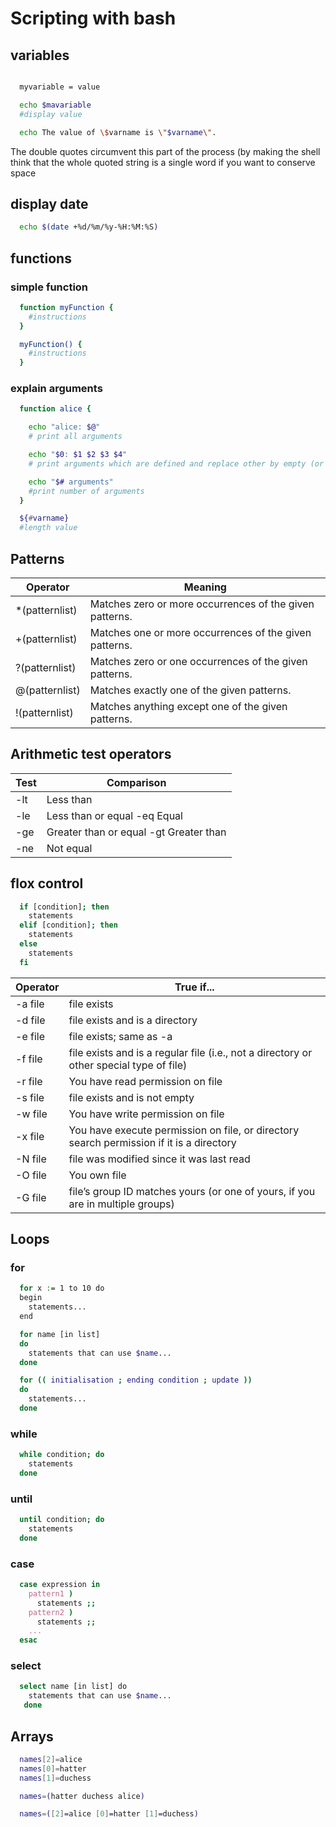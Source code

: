 # Scripting with bash

## variables

```bash

  myvariable = value

  echo $mavariable
  #display value

  echo The value of \$varname is \"$varname\".
```

The double quotes circumvent this part of the process (by making the shell think that the whole quoted string is a single word if you want to conserve space

## display date

```bash
  echo $(date +%d/%m/%y-%H:%M:%S)
```

## functions

### simple function

```bash
  function myFunction {
    #instructions
  }

  myFunction() {
    #instructions
  }
```

### explain arguments

```bash
  function alice {

    echo "alice: $@"
    # print all arguments

    echo "$0: $1 $2 $3 $4"
    # print arguments which are defined and replace other by empty (or null) strings

    echo "$# arguments"
    #print number of arguments
  }
```

```bash
  ${#varname}
  #length value
```

## Patterns

|     Operator    |                        Meaning                          |
| --------------- | ------------------------------------------------------- |
| *(patternlist)  |  Matches zero or more occurrences of the given patterns.|
| +(patternlist)  |  Matches one or more occurrences  of the given patterns.|
| ?(patternlist)  |  Matches zero or one occurrences of the given patterns. |
| @(patternlist)  |  Matches exactly one of the given patterns.             |
| !(patternlist)  |  Matches anything except one of the given patterns.     |

## Arithmetic test operators

| Test  |               Comparison                |
| ----- | --------------------------------------- |
| -lt   | Less than                               |
| -le   | Less than or equal -eq Equal            |
| -ge   | Greater than or equal -gt Greater than  |
| -ne   | Not equal                               |

## flox control

```bash
  if [condition]; then
    statements
  elif [condition]; then
    statements
  else
    statements
  fi
```

| Operator|                                       True if...                                            |
| ------- | ------------------------------------------------------------------------------------------- |
| -a file |   file exists                                                                               |
| -d file |   file exists and is a directory                                                            |
| -e file |   file exists; same as -a                                                                   |
| -f file |   file exists and is a regular file (i.e., not a directory or other special type of file)   |
| -r file |   You have read permission on file                                                          |
| -s file |   file exists and is not empty                                                              |
| -w file |   You have write permission on file                                                         |
| -x file |   You have execute permission on file, or directory search permission if it is a directory  |
| -N file |   file was modified since it was last read                                                  |
| -O file |   You own file                                                                              |
| -G file |   file’s group ID matches yours (or one of yours, if you are in multiple groups)            |

## Loops

### for

```bash
  for x := 1 to 10 do
  begin
    statements...
  end

  for name [in list]
  do
    statements that can use $name...
  done

  for (( initialisation ; ending condition ; update ))
  do
    statements...
  done
```

### while

```bash
  while condition; do
    statements
  done
```

### until

```bash
  until condition; do
    statements
  done  
```

### case

```bash
  case expression in
    pattern1 )
      statements ;;
    pattern2 )
      statements ;;
    ...
  esac
```

### select

```bash
  select name [in list] do
    statements that can use $name...
   done
```

## Arrays

```bash
  names[2]=alice
  names[0]=hatter
  names[1]=duchess

  names=(hatter duchess alice)

  names=([2]=alice [0]=hatter [1]=duchess)
```
